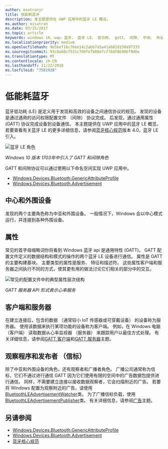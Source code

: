 ```yaml
---
author: msatranjr
title: 低能耗蓝牙
description: 本主题提供在 UWP 应用中的蓝牙 LE 概览。
ms.author: misatran
ms.date: 03/15/2017
ms.topic: article
keywords: windows 10，uwp，蓝牙、 蓝牙 LE、 低功耗、 gatt、 间隙、 中央、 外设，客户端、 服务器、 观察程序，发布者
ms.localizationpriority: medium
ms.openlocfilehash: 9e5bef16c76ee14c2abb7a5a41ab02d150a97333
ms.sourcegitcommit: 93c0a60cf531c7d9fe7b00e7cf78df86906f9d6e
ms.translationtype: MT
ms.contentlocale: zh-CN
ms.lasthandoff: 11/22/2018
ms.locfileid: "7581928"
---
```

# <a name="bluetooth-low-energy"></a>低能耗蓝牙
蓝牙低功耗 (LE) 是定义用于发现和高效的设备之间通信协议的规范。 发现的设备是通过通用的访问权限配置文件 （间隙） 协议完成。 后发现，通过通用属性 (GATT) 协议完成设备到设备通信。 本主题提供在 UWP 应用中的蓝牙 LE 概览。 若要查看有关蓝牙 LE 的更多详细信息，请参阅[蓝牙核心规范](https://www.bluetooth.com/specifications/bluetooth-core-specification)版本 4.0，蓝牙 LE 引入。 

![蓝牙 LE 角色](images/gatt-roles.png)

*Windows 10 版本 1703年中引入了 GATT 和间隙角色*

GATT 和间隙协议可以通过使用以下命名空间实现 UWP 应用中。
- [Windows.Devices.Bluetooth.GenericAttributeProfile](https://docs.microsoft.com/en-us/uwp/api/windows.devices.bluetooth.genericattributeprofile)
- [Windows.Devices.Bluetooth.Advertisement](https://docs.microsoft.com/en-us/uwp/api/windows.devices.bluetooth.genericattributeprofile)

## <a name="central-and-peripheral"></a>中心和外围设备
发现的两个主要角色称为中亚和外围设备。 一般情况下，Windows 会以中心模式运行，并连接到各种外围设备。 

## <a name="attributes"></a>属性
常见的首字母缩略词你将看到 Windows 蓝牙 api 是通用特性 (GATT)。 GATT 配置文件定义的数据结构和模式的操作的两个蓝牙 LE 设备进行通信。 属性是 GATT 的主要构建基块。 主要类型的属性是服务、 特征和描述符。 这些属性客户端和服务器之间执行不同的方式，使其更有用的做法讨论它们相关的部分中的交互。 

![常见的配置文件中的典型属性层次结构](images/gatt-service.png)

*GATT 服务器 API 形式表示心率服务*

## <a name="client-and-server"></a>客户端和服务器
在建立连接后，包含的数据 （通常较小 IoT 传感器或可穿戴设备） 的设备称为服务器。 使用该数据来执行某项功能的设备称为客户端。 例如，在 Windows 电脑 （客户端） 读取数据从心率监视器 （服务器） 来跟踪用户以最佳方式处理。 有关详细信息，请参阅[GATT 客户端](gatt-client.md)和[GATT 服务器](gatt-server.md)主题。

## <a name="watchers-and-publishers-beacons"></a>观察程序和发布者 （信标）
除了中亚和外围设备的角色，还有观察者和广播者角色。 广播公司通常称为信标，它们不通过进行通信 GATT 因为它们使用有限的空间中的广告数据包提供进行通信。 同样，不需要建立连接以接收数据观察者，它会扫描附近的广告。 若要将 Windows 配置为观察附近的广告，请使用[BluetoothLEAdvertisementWatcher](https://docs.microsoft.com/en-us/uwp/api/windows.devices.bluetooth.advertisement.bluetoothleadvertisementwatcher)类。 为了广播信标负载，使用[BluetoothLEAdvertisementPublisher](https://docs.microsoft.com/en-us/uwp/api/windows.devices.bluetooth.advertisement.bluetoothleadvertisementpublisher)类。 有关详细信息，请参阅[广告](ble-beacon.md)主题。

## <a name="see-also"></a>另请参阅
- [Windows.Devices.Bluetooth.GenericAttributeProfile](https://docs.microsoft.com/en-us/uwp/api/windows.devices.bluetooth.genericattributeprofile)
- [Windows.Devices.Bluetooth.Advertisement](https://docs.microsoft.com/en-us/uwp/api/windows.devices.bluetooth.genericattributeprofile)
- [蓝牙核心规范](https://www.bluetooth.com/specifications/bluetooth-core-specification)
